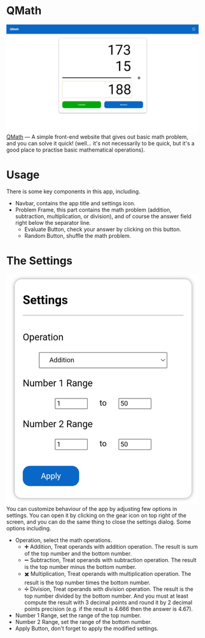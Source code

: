 # QMath

![QMath - Desktop](./img/qmath_desktop.png)
[QMath](https://iwanharyatno.github.io/qmath) — A simple front-end website that gives out basic math problem, and you can solve it quick! (well... it's not necessarily to be quick, but it's a good place to practise basic mathematical operations).

# Usage

There is some key components in this app, including.
- Navbar, contains the app title and settings icon.
- Problem Frame, this part contains the math problem (addition, subtraction, multiplication, or division), and of course the answer field right below the separator line.
    - Evaluate Button, check your answer by clicking on this button.
    - Random Button, shuffle the math problem.

# The Settings

![QMath - Settings](./img/qmath_settings.png)
You can customize behaviour of the app by adjusting few options in settings. You can open it by clicking on the gear icon on top right of the screen, and you can do the same thing to close the settings dialog. Some options including.
- Operation, select the math operations.
    - :heavy_plus_sign: Addition, Treat operands with addition operation. The result is sum of the top number and the bottom number.
    - :heavy_minus_sign: Subtraction, Treat operands with subtraction operation. The result is the top number minus the bottom number.
    - :heavy_multiplication_x: Multiplication, Treat operands with multiplication operation. The result is the top number times the bottom number.
    - :heavy_division_sign: Division, Treat operands with division operation. The result is the top number divided by the bottom number. And you must at least compute the result with 3 decimal points and round it by 2 decimal points precision (e.g. if the result is 4.666 then the answer is 4.67).
- Number 1 Range, set the range of the top number.
- Number 2 Range, set the range of the bottom number.
- Apply Button, don't forget to apply the modified settings.
